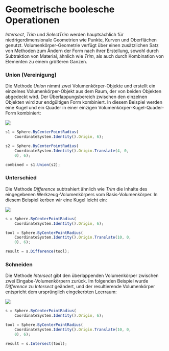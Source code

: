 # Geometrische boolesche Operationen

_Intersect_, _Trim_ und _SelectTrim_ werden hauptsächlich für niedrigerdimensionale Geometrien wie Punkte, Kurven und Oberflächen genutzt. Volumenkörper-Geometrie verfügt über einen zusätzlichen Satz von Methoden zum Ändern der Form nach ihrer Erstellung, sowohl durch Subtraktion von Material, ähnlich wie _Trim_, als auch durch Kombination von Elementen zu einem größeren Ganzen.

### Union (Vereinigung)

Die Methode _Union_ nimmt zwei Volumenkörper-Objekte und erstellt ein einzelnes Volumenkörper-Objekt aus dem Raum, der von beiden Objekten abgedeckt wird. Der Überlappungsbereich zwischen den einzelnen Objekten wird zur endgültigen Form kombiniert. In diesem Beispiel werden eine Kugel und ein Quader in einer einzigen Volumenkörper-Kugel-Quader-Form kombiniert:

![](../images/8-2/9/GeometricBooleans\_01.png)

```js
s1 = Sphere.ByCenterPointRadius(
    CoordinateSystem.Identity().Origin, 6);

s2 = Sphere.ByCenterPointRadius(
    CoordinateSystem.Identity().Origin.Translate(4, 0,
    0), 6);

combined = s1.Union(s2);
```

### Unterschied

Die Methode _Difference_ subtrahiert ähnlich wie _Trim_ die Inhalte des eingegebenen Werkzeug-Volumenkörpers vom Basis-Volumenkörper. In diesem Beispiel kerben wir eine Kugel leicht ein:

![](../images/8-2/9/GeometricBooleans\_02.png)

```js
s = Sphere.ByCenterPointRadius(
    CoordinateSystem.Identity().Origin, 6);

tool = Sphere.ByCenterPointRadius(
    CoordinateSystem.Identity().Origin.Translate(10, 0,
    0), 6);

result = s.Difference(tool);
```

### Schneiden

Die Methode _Intersect_ gibt den überlappenden Volumenkörper zwischen zwei Eingabe-Volumenkörpern zurück. Im folgenden Beispiel wurde _Difference_ zu _Intersect_ geändert, und der resultierende Volumenkörper entspricht dem ursprünglich eingekerbten Leerraum:

![](../images/8-2/9/GeometricBooleans\_03.png)

```js
s = Sphere.ByCenterPointRadius(
    CoordinateSystem.Identity().Origin, 6);

tool = Sphere.ByCenterPointRadius(
    CoordinateSystem.Identity().Origin.Translate(10, 0,
    0), 6);

result = s.Intersect(tool);
```
